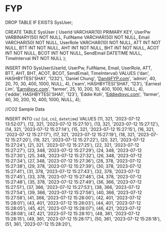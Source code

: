 # FYP
DROP TABLE IF EXISTS SysUser;

CREATE TABLE SysUser
(
   UserId    VARCHAR(10) PRIMARY KEY,
   UserPw    VARBINARY(50) NOT NULL,
   FullName  VARCHAR(50) NOT NULL,
   Email     VARCHAR(50) NOT NULL,
   UserRole  VARCHAR(10) NOT NULL,
   ATT      INT NOT NULL,
   BTT      INT NOT NULL,
   AHT      INT NOT NULL,
   BHT      INT NOT NULL,
   ACOT     INT NOT NULL,
   BCOT     INT NOT NULL,
   SendEmail DATETIME NULL,
   TimeInterval INT NOT NULL
);

INSERT INTO SysUser(UserId, UserPw, FullName, Email, UserRole, ATT, BTT, AHT, BHT, ACOT, BCOT, SendEmail, TimeInterval) VALUES
('dan', HASHBYTES('SHA1', '1232'), 'Daniel Chung', 'Dan@FYP.com', 'admin', 40, 20, 70, 30, 400, 1000, NULL, 4),
('earn', HASHBYTES('SHA1', '123'), 'Earnest Lim', 'Earn@xyc.com', 'farmer', 25, 10, 200, 10, 400, 1000, NULL, 4),
('eddie', HASHBYTES('SHA1', '123'), 'Eddie Koh', 'Eddie@xyc.com', 'farmer', 40, 30, 200, 10, 400, 1000, NULL, 4);


//CO2 Sample Data

INSERT INTO `co2` (`id`, `co2`, `datetime`) VALUES
(11, 321, '2023-07-12 13:52:07'),
(12, 321, '2023-07-12 15:27:10'),
(13, 321, '2023-07-12 15:27:12'),
(14, 321, '2023-07-12 15:27:14'),
(15, 321, '2023-07-12 15:27:15'),
(16, 321, '2023-07-12 15:27:17'),
(17, 321, '2023-07-12 15:27:19'),
(18, 321, '2023-07-12 15:27:20'),
(19, 321, '2023-07-12 15:27:22'),
(20, 321, '2023-07-12 15:27:24'),
(21, 321, '2023-07-12 15:27:25'),
(22, 321, '2023-07-12 15:27:27'),
(23, 348, '2023-07-12 15:27:29'),
(24, 348, '2023-07-12 15:27:30'),
(25, 348, '2023-07-12 15:27:32'),
(26, 348, '2023-07-12 15:27:34'),
(27, 348, '2023-07-12 15:27:36'),
(28, 378, '2023-07-12 15:27:38'),
(29, 378, '2023-07-12 15:27:39'),
(30, 378, '2023-07-12 15:27:41'),
(31, 378, '2023-07-12 15:27:43'),
(32, 378, '2023-07-12 15:27:45'),
(33, 378, '2023-07-12 15:27:46'),
(34, 378, '2023-07-12 15:27:48'),
(35, 378, '2023-07-12 15:27:49'),
(36, 366, '2023-07-12 15:27:51'),
(37, 366, '2023-07-12 15:27:53'),
(38, 366, '2023-07-12 15:27:54'),
(39, 366, '2023-07-12 15:27:56'),
(40, 366, '2023-07-12 15:27:58'),
(41, 366, '2023-07-12 15:28:00'),
(42, 401, '2023-07-12 15:28:01'),
(43, 401, '2023-07-12 15:28:03'),
(44, 401, '2023-07-12 15:28:05'),
(45, 421, '2023-07-12 15:28:07'),
(46, 421, '2023-07-12 15:28:08'),
(47, 421, '2023-07-12 15:28:10'),
(48, 361, '2023-07-12 15:28:15'),
(49, 361, '2023-07-12 15:28:17'),
(50, 361, '2023-07-12 15:28:18'),
(51, 361, '2023-07-12 15:28:20'),
